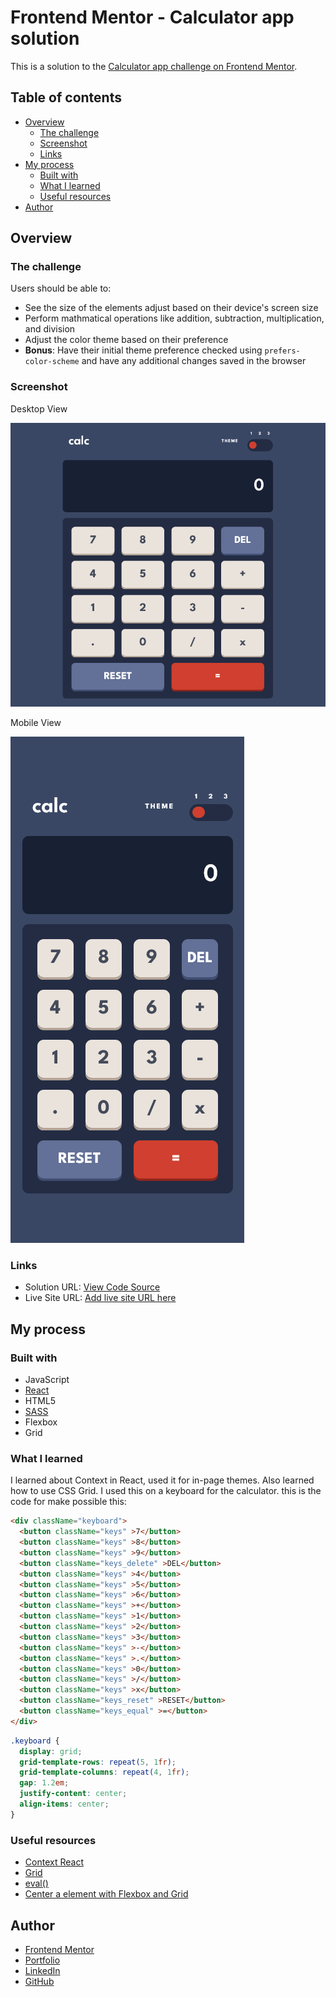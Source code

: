 # Frontend Mentor - Calculator app solution

This is a solution to the [Calculator app challenge on Frontend Mentor](https://www.frontendmentor.io/challenges/calculator-app-9lteq5N29).

## Table of contents

- [Overview](#overview)
  - [The challenge](#the-challenge)
  - [Screenshot](#screenshot)
  - [Links](#links)
- [My process](#my-process)
  - [Built with](#built-with)
  - [What I learned](#what-i-learned)
  - [Useful resources](#useful-resources)
- [Author](#author)

## Overview

### The challenge

Users should be able to:

- See the size of the elements adjust based on their device's screen size
- Perform mathmatical operations like addition, subtraction, multiplication, and division
- Adjust the color theme based on their preference
- **Bonus**: Have their initial theme preference checked using `prefers-color-scheme` and have any additional changes saved in the browser

### Screenshot

Desktop View

![](./public/screenshots/DesktopView.png)

Mobile View

![](./public/screenshots/MobileView.png)


### Links

- Solution URL: [View Code Source](https://github.com/JulianG1808/Calculator-App-React)
- Live Site URL: [Add live site URL here](https://your-live-site-url.com)

## My process

### Built with

- JavaScript
- [React](https://reactjs.org/)
- HTML5
- [SASS](https://sass-lang.com/)
- Flexbox
- Grid

### What I learned

I learned about Context in React, used it for in-page themes.
Also learned how to use CSS Grid. I used this on a keyboard for the calculator. this is the code for make possible this:

```html
<div className="keyboard">
  <button className="keys" >7</button>
  <button className="keys" >8</button>
  <button className="keys" >9</button>
  <button className="keys_delete" >DEL</button>
  <button className="keys" >4</button>
  <button className="keys" >5</button>
  <button className="keys" >6</button>
  <button className="keys" >+</button>
  <button className="keys" >1</button>
  <button className="keys" >2</button>
  <button className="keys" >3</button>
  <button className="keys" >-</button>
  <button className="keys" >.</button>
  <button className="keys" >0</button>
  <button className="keys" >/</button>
  <button className="keys" >x</button>
  <button className="keys_reset" >RESET</button>
  <button className="keys_equal" >=</button>
</div>
```
```scss
.keyboard {
  display: grid;
  grid-template-rows: repeat(5, 1fr);
  grid-template-columns: repeat(4, 1fr);
  gap: 1.2em;
  justify-content: center;
  align-items: center;
}
```

### Useful resources

- [Context React](https://reactjs.org/docs/context.html)
- [Grid](https://developer.mozilla.org/es/docs/Web/CSS/CSS_Grid_Layout)
- [eval()](https://developer.mozilla.org/en-US/docs/Web/JavaScript/Reference/Global_Objects/eval)
- [Center a element with Flexbox and Grid](https://www.freecodecamp.org/espanol/news/como-centrar-cualquier-cosa-en-css-usando-flexbox-y-grid/)


## Author

- [Frontend Mentor](https://www.frontendmentor.io/profile/JulianG1808)
- [Portfolio](https://portfolio-julian.vercel.app/)
- [LinkedIn](https://www.linkedin.com/in/leandrojuliangomez/)
- [GitHub](https://github.com/JulianG1808)
